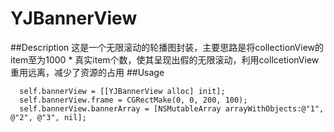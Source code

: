 # YJBannerView
##Description
这是一个无限滚动的轮播图封装，主要思路是将collectionView的item至为1000 * 真实item个数，使其呈现出假的无限滚动，利用collcetionView重用远离，减少了资源的占用
##Usage
```
  self.bannerView = [[YJBannerView alloc] init];
  self.bannerView.frame = CGRectMake(0, 0, 200, 100);
  self.bannerView.bannerArray = [NSMutableArray arrayWithObjects:@"1", @"2", @"3", nil];
```
